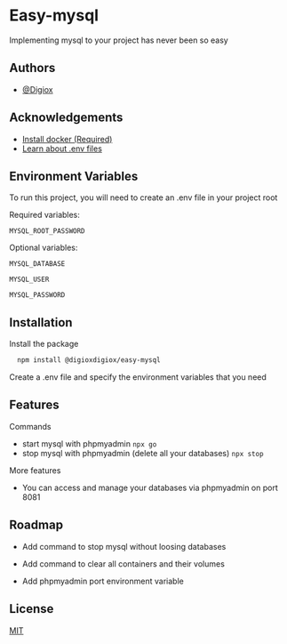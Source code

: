 
# Easy-mysql

Implementing mysql to your project has never been so easy


## Authors

- [@Digiox](https://www.github.com/Digiox)


## Acknowledgements

 - [Install docker (Required)](https://docs.docker.com/get-docker/)
 - [Learn about .env files](https://github.com/motdotla/dotenv)



## Environment Variables

To run this project, you will need to create an .env file in your project root

Required variables:

`MYSQL_ROOT_PASSWORD`


Optional variables:

`MYSQL_DATABASE`

`MYSQL_USER`

`MYSQL_PASSWORD`



## Installation

Install the package

```bash
  npm install @digioxdigiox/easy-mysql
```

Create a .env file and specify the environment variables that you need

    
## Features

Commands

- start mysql with phpmyadmin 
`npx go`
- stop mysql with phpmyadmin (delete all your databases) 
`npx stop`

More features

- You can access and manage your databases via phpmyadmin on port 8081


## Roadmap

- Add command to stop mysql without loosing databases

- Add command to clear all containers and their volumes

- Add phpmyadmin port environment variable


## License

[MIT](https://github.com/Digiox/easy-mysql/LICENSE)

